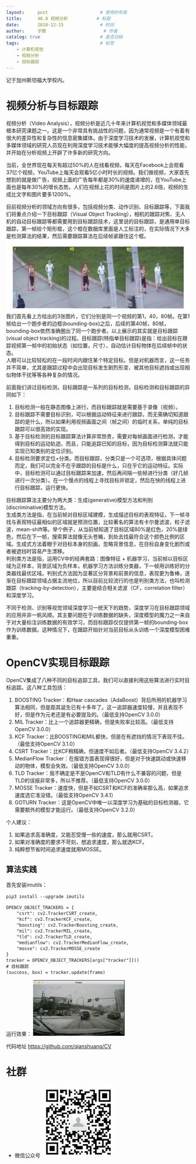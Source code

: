 ```yaml
---
layout:     post   				    # 使用的布局
title:      48.0 视频分析			# 标题 
date:       2018-12-15  			# 时间
author:     子颢 						# 作者
catalog: true 						# 是否归档
tags:								# 标签
    - 计算机视觉
    - 视频分析
    - 目标跟踪
---
```


记于加州斯坦福大学校内。

# 视频分析与目标跟踪

视频分析（Video Analysis），视频分析是近几十年来计算机视觉和多媒体领域最根本研究课题之一。这是一个非常具有挑战性的问题，因为通常视频是一个有着有很大的差异性和复杂性的信息密集媒体。由于深度学习技术的发展，计算机视觉和多媒体领域的研究人员现在利用深度学习技术能够大幅度的提高视频分析的性能，并开始在分析视频上开辟了许多新的研究方向。

当前，全世界现在每天有超过50%的人在线看视频，每天在Facebook上会观看37亿个视频，YouTube上每天会观看5亿小时时长的视频。我们做视频，大家首先想到的就是做广告，视频上面的广告每年都是30%的速度递增的，在YouTube上面也是每年30%的增长态势。人们在视频上花的时间是图片上的2.6倍，视频的生成比文字和图片要多1200%。

目前视频分析的领域方向有很多，包括视频分类、动作识别、目标跟踪等，下面我们将重点介绍一下目标跟踪（Visual Object Tracking），相机的跟踪对焦、无人机的自动目标跟踪等都需要用到目标跟踪技术，这里说的目标跟踪，是通用单目标跟踪，第一帧给个矩形框，这个框在数据库里面是人工标注的，在实际情况下大多是检测算法的结果，然后需要跟踪算法在后续帧紧跟住这个框。
![VOT](/img/VOT-01.jpeg)
我们首先看上方给出的3张图片，它们分别是同一个视频的第1，40，80帧。在第1帧给出一个跑步者的边框(bounding-box)之后，后续的第40帧，80帧，bounding-box依然准确圈出了同一个跑步者。以上展示的其实就是目标跟踪(visual object tracking)的过程。目标跟踪(特指单目标跟踪)是指：给出目标在跟踪视频第一帧中的初始状态（如位置，尺寸），自动估计目标物体在后续帧中的状态。<br>
人眼可以比较轻松的在一段时间内跟住某个特定目标。但是对机器而言，这一任务并不简单，尤其是跟踪过程中会出现目标发生剧烈形变、被其他目标遮挡或出现相似物体干扰等等各种复杂的情况。

前面我们讲过目标检测，目标跟踪是一系列的目标检测，目标检测和目标跟踪的异同如下：
1. 目标检测一般在静态图像上进行，而目标跟踪就是需要基于录像（视频）。
2. 目标跟踪不需要目标识别，可以根据运动特征来进行跟踪，而无需确切知道跟踪的是什么，所以如果利用视频画面之间（帧之间）的临时关系，单纯的目标跟踪可以很高效的实现。
3. 基于目标检测的目标跟踪算法计算非常昂贵，需要对每帧画面进行检测，才能得到目标的运动轨迹。而且，只能追踪已知的目标，因为目标检测算法就只能实现已知类别的定位识别。
4. 目标检测要求定位+分类。而目标跟踪，分类只是一个可选项，根据具体问题而定，我们可以完全不在乎跟踪的目标是什么，只在乎它的运动特征。实际中，目标检测可以通过目标跟踪来加速，然后再间隔一些帧进行分类（好几帧进行一次分类）。在一个慢点的线程上寻找目标并锁定，然后在快的线程上进行目标跟踪，运行更快。

目标跟踪算法主要分为两大类：生成(generative)模型方法和判别(discriminative)模型方法。<br>
生成类方法是指，在当前帧对目标区域建模，生成描述目标的表观特征，下一帧寻找与表观特征最相似的区域就是预测位置，比较著名的算法有卡尔曼滤波，粒子滤波，mean-shift等。举个例子，从当前帧知道了目标区域80%是红色，20%是绿色，然后在下一帧，搜索算法就像无头苍蝇，到处去找最符合这个颜色比例的区域。生成式方法着眼于对目标本身的刻画，忽略背景信息，在目标自身变化剧烈或者被遮挡时容易产生漂移。<br>
判别类方法是指，运用CV中的经典套路：图像特征 + 机器学习，当前帧以目标区域为正样本，背景区域为负样本，机器学习方法训练分类器，下一帧用训练好的分类器找最优区域。判别式方法因为显著区分背景和前景的信息，表现更为鲁棒，逐渐在目标跟踪领域占据主流地位，所以目前比较流行的也是判别类方法，也叫检测跟踪（tracking-by-detection），主要是结合相关滤波（CF，correlation filter）和深度学习。

不同于检测、识别等视觉领域深度学习一统天下的趋势，深度学习在目标跟踪领域的应用并非一帆风顺。其主要问题在于训练数据的缺失，深度模型的魔力之一来自于对大量标注训练数据的有效学习，而目标跟踪仅仅提供第一帧的bounding-box作为训练数据。这种情况下，在跟踪开始针对当前目标从头训练一个深度模型困难重重。

# OpenCV实现目标跟踪

OpenCV集成了八种不同的目标追踪工具，我们可以直接利用这些算法进行实时目标追踪。这八种工具包括：
1. BOOSTING Tracker：和Haar cascades（AdaBoost）背后所用的机器学习算法相同，但是距其诞生已有十多年了。这一追踪器速度较慢，并且表现不好，但是作为元老还是有必要提及的。（最低支持OpenCV 3.0.0）
2. MIL Tracker：比上一个追踪器更精确，但是失败率比较高。（最低支持OpenCV 3.0.0）
3. KCF Tracker：比BOOSTING和MIL都快，但是在有遮挡的情况下表现不佳。（最低支持OpenCV 3.1.0）
4. CSRT Tracker：比KCF稍精确，但速度不如后者。（最低支持OpenCV 3.4.2）
5. MedianFlow Tracker：在报错方面表现得很好，但是对于快速跳动或快速移动的物体，模型会失效。（最低支持OpenCV 3.0.0）
6. TLD Tracker：我不确定是不是OpenCV和TLD有什么不兼容的问题，但是TLD的误报非常多，所以不推荐。（最低支持OpenCV 3.0.0）
7. MOSSE Tracker：速度快，但是不如CSRT和KCF的准确率那么高，如果追求速度选它准没错。（最低支持OpenCV 3.4.1）
8. GOTURN Tracker：这是OpenCV中唯一以深度学习为基础的目标检测器，它需要额外的模型才能运行。（最低支持OpenCV 3.2.0）

个人建议：
1. 如果追求高准确度，又能忍受慢一些的速度，那么就用CSRT。
2. 如果对准确度的要求不苛刻，想追求速度，那么就选KCF。
3. 纯粹想节省时间追求速度就用MOSSE。

## 算法实践

首先安装imutils：
```
pip3 install --upgrade imutils
```
```
OPENCV_OBJECT_TRACKERS = {
    "csrt": cv2.TrackerCSRT_create,
    "kcf": cv2.TrackerKCF_create,
    "boosting": cv2.TrackerBoosting_create,
    "mil": cv2.TrackerMIL_create,
    "tld": cv2.TrackerTLD_create,
    "medianflow": cv2.TrackerMedianFlow_create,
    "mosse": cv2.TrackerMOSSE_create
}
tracker = OPENCV_OBJECT_TRACKERS[args["tracker"]]()
# 目标跟踪
(success, box) = tracker.update(frame)
```
运行效果：
![VOT](/img/VOT-02.gif)

代码地址 <a href="https://github.com/qianshuang/CV" target="_blank">https://github.com/qianshuang/CV</a>

# 社群

- 微信公众号
	![562929489](/img/wxgzh_ewm.png)